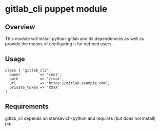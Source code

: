 # gitlab_cli puppet module

## Overview

This module will install python-gitlab and its dependencies as well as provide the means of configuring
it for defined users.

## Usage

```
class { 'gitlab_cli':
  owner         => 'root',
  path          => '/root',
  url           => 'https://gitlab.example.com',
  private_token => 'XXXX'
}
```

## Requirements

gitlab_cli depends on stankevich-python and requires (but does not install) pip.
